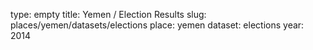 type: empty
title: Yemen / Election Results
slug: places/yemen/datasets/elections
place: yemen
dataset: elections
year: 2014
